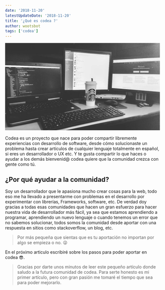 ```yaml
---
date: '2018-11-20'
latestUpdateDate: '2018-11-20'
title: '¿Qué es codea ?'
author: wootsbot
tags: ['codea']
---
```


![Image of Yaktocat](codea_wall.jpg)

Codea es un proyecto que nace para poder compartir libremente experiencias con desarrollo de software, desde cómo solucionaste un problema hasta crear artículos de cualquier lenguaje totalmente en español, si eres un desarrollador o UX etc. Y te gusta compartir lo que haces o ayudar a los demás bienvenid@ codea quiere que la comunidad crezca con gente como tú.

## ¿Por qué ayudar a la comunidad?

Soy un desarrollador que le apasiona mucho crear cosas para la web, todo eso me ha llevado a presentarme con problemas en el desarrollo por experimentar con librerías, Frameworks, software, etc. De verdad doy gracias a todas esas comunidades que hacen un gran esfuerzo para hacer nuestra vida de desarrollador más fácil, ya sea que estamos aprendiendo a programar, aprendiendo un nuevo lenguaje o cuando tenemos un error que no sabemos solucionar, todos somos la comunidad desde aportar con una respuesta en sitios como stackoverflow, un blog, etc.

> Por más pequeña que sientas que es tu aportación no importan por algo se empieza o no. :stuck_out_tongue_winking_eye:

En el próximo articulo escribiré sobre los pasos para poder aportar en codea :sunglasses:.

> Gracias por darte unos minutos de leer este pequeño artículo donde saludo a la futura comunidad de codea.
> Para serte honesto es mi primer artículo, pero con gran pasión me tomaré el tiempo que sea para poder mejorarlo.
